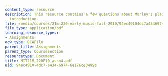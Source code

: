 ```yaml
---
content_type: resource
description: This resource contains a few questions about Morley's plaine and easie
  introduction.
file: /media/courses/21m-220-early-music-fall-2010/94ec49104dc7a43469746e176ce3499e_MIT21M_220F10_assn4.pdf
file_type: application/pdf
learning_resource_types:
- Assignments
ocw_type: OCWFile
parent_title: Assignments
parent_type: CourseSection
resourcetype: Document
title: MIT21M_220F10_assn4.pdf
uid: 94ec4910-4dc7-a434-6974-6e176ce3499e
---
```

